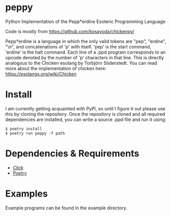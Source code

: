 # peppy
 Python Implementation of the Pepp*erdine Esoteric Programming Language
 
 Code is mostly from https://github.com/kosayoda/chickenpy/

 Pepp*erdine is a language in which the only valid tokens are "pep", "erdine", "\n", and concatenations of 'p' with itself. 
 'pep' is the start command, 'erdine' is the halt command. Each line of a .ppd program corresponds to an opcode denoted
 by the number of 'p' characters in that line. This is directly analogous to the Chicken esolang by Torbjörn Söderstedt.
 You can read more about the implementation of chicken here: https://esolangs.org/wiki/Chicken


# Install

I am currently getting acquainted with PyPl, so until I figure it out please use this by cloning the repository. Once the repository is cloned and all required dependencies are installed, you can write a source .ppd file and run it using:

```
$ poetry install
$ poetry run peppy -f path
```

# Dependencies & Requirements

- [Click](https://github.com/pallets/click)
- [Poetry](https://github.com/python-poetry/poetry)

# Examples

Example programs can be found in the example directory. 




 
